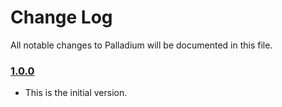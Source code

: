 # Change Log
All notable changes to Palladium will be documented in this file.

### [1.0.0](https://github.com/xmartlabs/Palladium/releases/tag/1.0.0)
<!-- Released on ????-??-??. -->

* This is the initial version.

[xmartlabs]: https://xmartlabs.com
